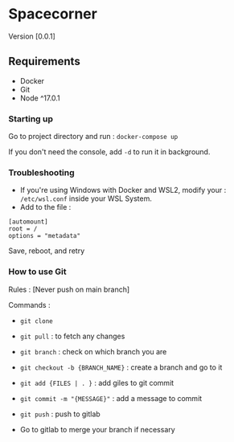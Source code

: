 # Spacecorner


Version [0.0.1]

## Requirements

- Docker
- Git
- Node ^17.0.1

### Starting up

Go to project directory and run :
```docker-compose up```

If you don't need the console, add ````-d```` to run it in background.

### Troubleshooting

- If you're using Windows with Docker and WSL2, modify your : ````/etc/wsl.conf```` inside your WSL System.
- Add to the file :   
```
[automount]
root = /
options = "metadata"
```

Save, reboot, and retry

### How to use Git


Rules :
[Never push on main branch]

Commands : 
- ````git clone````

- ```git pull``` : to fetch any changes

- ```git branch``` : check on which branch you are
- ```git checkout -b {BRANCH_NAME}``` : create a branch and go to it
- ````git add {FILES | . }```` : add giles to git commit
- ````git commit -m "{MESSAGE}"```` : add a message to commit
- ```git push``` : push to gitlab

- Go to gitlab to merge your branch if necessary
  
